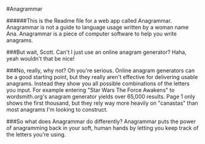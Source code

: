 #Anagrammar

######This is the Readme file for a web app called Anagrammar.
Anagrammar is not a guide to language usage written by a woman name Ana. Anagrammar is a piece of computer software to help you write anagrams.

###But wait, Scott. Can't I just use an online anagram generator?
Haha, yeah wouldn't that be nice!

###No, really, why not?
Oh you're serious. Online anagram generators can be a good starting point, but they really aren't effective for delivering usable anagrams. Instead they show you all possible combinations of the letters you input.
For example entering "Star Wars The Force Awakens" to wordsmith.org's anagram generator yields over 65,000 results. Page 1 only shows the first thousand, but they rely way more heavily on "canastas" than most anagrams I'm looking to construct.

###So what does Anagrammar do differently?
Anagrammar puts the power of anagramming back in your soft, human hands by letting you keep track of the letters you're using.